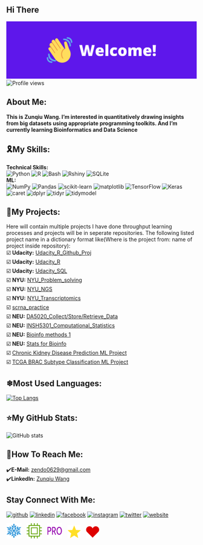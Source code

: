 ## Hi There
![Hi There ](https://github.com/zunqiu-wang/zunqiu-wang/blob/main/welcome1.png?raw=true)
![Profile views](https://gpvc.arturio.dev/zunqiu-wang) 


## About Me:
**This is Zunqiu Wang. I’m interested in quantitatively drawing insights from big datasets using appropriate programming toolkits. And I’m currently learning Bioinformatics and Data Science**

## 🎗My Skills:
**Technical Skills:**
<br>
![Python](https://img.shields.io/badge/python%20-%2314354C.svg?style=for-the-badge&logo=python&logoColor=white) ![R](https://img.shields.io/badge/r-%23276DC3.svg?&style=for-the-badge&logo=r&logoColor=green") ![Bash](https://img.shields.io/badge/bash%20-%23121011.svg?&style=for-the-badge&logo=gnu-RShiny&logoColor=yellowgreen") ![Rshiny](https://img.shields.io/badge/Shiny-shinyapps.io-blue?style=flat&labelColor=white&logo=RStudio&logoColor=blue) ![SQLite](https://img.shields.io/badge/sqlite-%2307405e.svg?style=for-the-badge&logo=sqlite&logoColor=blue)<br>
**ML:**<br>
![NumPy](https://img.shields.io/badge/numpy-%23013243.svg?style=for-the-badge&logo=numpy&logoColor=lightgrey) ![Pandas](https://img.shields.io/badge/pandas-%23150458.svg?style=for-the-badge&logo=pandas&logoColor=red) ![scikit-learn](https://img.shields.io/badge/scikit--learn-%23F7931E.svg?style=for-the-badge&logo=scikit-learn&logoColor=white) ![matplotlib]("https://img.shields.io/badge/matplotlib%20-%2317527b.svg?&style=for-the-badge&logo=matplotlib&logoColor=red")
![TensorFlow](https://img.shields.io/badge/TensorFlow-%23FF6F00.svg?style=for-the-badge&logo=TensorFlow&logoColor=white)
![Keras](https://img.shields.io/badge/Keras-%23D00000.svg?style=for-the-badge&logo=Keras&logoColor=white)
![caret](https://img.shields.io/badge/caret-%2307405e.svg?style=for-the-badge&logo=caret&logoColor=blue)
![dplyr](https://img.shields.io/badge/dplyr-%23F7931E.svg?&style=for-the-badge&logo=r&logoColor=purple")
![tidyr](https://img.shields.io/badge/tidyr-%23276DC3.svg?&style=for-the-badge&logo=r&logoColor=blue")
![tidymodel](https://img.shields.io/badge/tidymodel-%23276DC3.svg?&style=for-the-badge&logo=r&logoColor=green")


## 🎡My Projects:
Here will contain multiple projects I have done throughput learning processes and projects will be in seperate repositories.
The following listed project name in a dictionary format like(Where is the project from: name of project inside repository):<br>
☑️ **Udacity:** [Udacity_R_Github_Proj](https://github.com/zunqiu-wang/Udacity-R-Github-Proj) <br>
☑️ **Udacity:** [Udacity_R](https://github.com/zunqiu-wang/Udacity_R)<br>
☑️ **Udacity:** [Udacity_SQL](https://github.com/zunqiu-wang/Udacity_SQL)<br>
☑️ **NYU:** [NYU_Problem_solving](https://github.com/zunqiu-wang/NYU_Problem_solving)<br>
☑️ **NYU:** [NYU_NGS](https://github.com/zunqiu-wang/NYU_NGS)<br>
☑️ **NYU:** [NYU_Transcriptomics](https://github.com/zunqiu-wang/NYU_Transcriptomics)<br>
☑️ [scrna_practice](https://github.com/zunqiu-wang/scrna_project)<br>
☑️ **NEU:** [DA5020_Collect/Store/Retrieve_Data](https://github.com/zunqiu-wang/DA5020)<br>
☑️ **NEU:** [INSH5301_Computational_Statistics](https://github.com/zunqiu-wang/INSH5301)<br>
☑️ **NEU:** [Bioinfo methods 1](https://github.com/zunqiu-wang/Bioinfo-methods-1)<br>
☑️ **NEU:** [Stats for Bioinfo](https://github.com/zunqiu-wang/Stats-for-Bioinf)<br>
☑️ [Chronic Kidney Disease Prediction ML Project](https://github.com/zunqiu-wang/Chronic-Kidney-Disease-Prediction-ML-project)<br>
☑️ [TCGA BRAC Subtype Classification ML Project](https://github.com/zunqiu-wang/TCGA-BRAC-ML-proj)<br>


## ❄Most Used Languages:
[![Top Langs](https://github-readme-stats.vercel.app/api/top-langs/?username=zunqiu-wang)](https://github.com/anuraghazra/github-readme-stats)


## ⭐My GitHub Stats:
![GitHub stats](https://github-readme-stats.vercel.app/api?username=zunqiu-wang&show_icons=true&count_private=true) 


## 💬How To Reach Me: 
✔️**E-Mail:** zendo0629@gmail.com <br>
✔️**LinkedIn:** [Zunqiu Wang
](https://www.linkedin.com/in/zqw1103/)


## Stay Connect With Me:
[<img src='https://cdn.jsdelivr.net/npm/simple-icons@3.0.1/icons/github.svg' alt='github' height='40'>](https://github.com/zunqiu-wang)  [<img src='https://cdn.jsdelivr.net/npm/simple-icons@3.0.1/icons/linkedin.svg' alt='linkedin' height='40'>](https://www.linkedin.com/in/zqw1103/)  [<img src='https://cdn.jsdelivr.net/npm/simple-icons@3.0.1/icons/facebook.svg' alt='facebook' height='40'>](https://www.facebook.com/#)  [<img src='https://cdn.jsdelivr.net/npm/simple-icons@3.0.1/icons/instagram.svg' alt='instagram' height='40'>](https://www.instagram.com/#/)  [<img src='https://cdn.jsdelivr.net/npm/simple-icons@3.0.1/icons/twitter.svg' alt='twitter' height='40'>](https://twitter.com/#)  [<img src='https://cdn.jsdelivr.net/npm/simple-icons@3.0.1/icons/icloud.svg' alt='website' height='40'>](#)  

<a href='https://archiveprogram.github.com/'><img src='https://raw.githubusercontent.com/acervenky/animated-github-badges/master/assets/acbadge.gif' width='40' height='40'></a> <a href='https://docs.github.com/en/developers'><img src='https://raw.githubusercontent.com/acervenky/animated-github-badges/master/assets/devbadge.gif' width='40' height='40'></a> <a href='https://github.com/pricing'><img src='https://raw.githubusercontent.com/acervenky/animated-github-badges/master/assets/pro.gif' width='40' height='40'></a> <a href='https://stars.github.com/'><img src='https://raw.githubusercontent.com/acervenky/animated-github-badges/master/assets/starbadge.gif' width='35' height='35'></a> <a href='https://docs.github.com/en/github/supporting-the-open-source-community-with-github-sponsors'><img src='https://raw.githubusercontent.com/acervenky/animated-github-badges/master/assets/sponsorbadge.gif' width='35' height='35'></a> 

 




